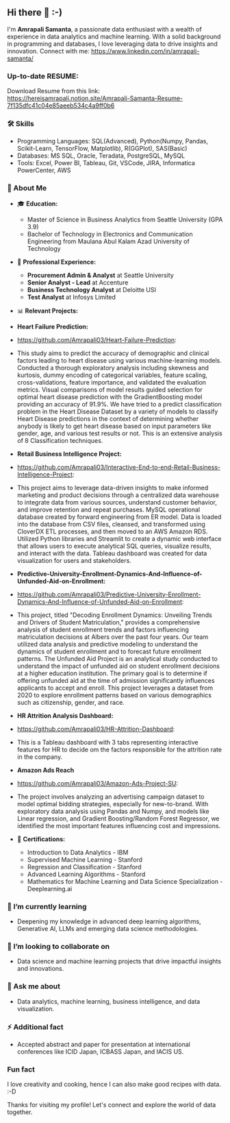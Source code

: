 ## Hi there 👋 :-)

I'm **Amrapali Samanta**, a passionate data enthusiast with a wealth of experience in data analytics and machine learning. With a solid background in programming and databases, I love leveraging data to drive insights and innovation. 
Connect with me: https://www.linkedin.com/in/amrapali-samanta/

### Up-to-date RESUME:
Download Resume from this link:
https://hereisamrapali.notion.site/Amrapali-Samanta-Resume-7f135dfc41c04e85aeeb534c4a9ff0b6

### 🛠️ Skills
  - Programming Languages: SQL(Advanced), Python(Numpy, Pandas, Scikit-Learn, TensorFlow, Matplotlib), R(GGPlot), SAS(Basic)
  - Databases: MS SQL, Oracle, Teradata, PostgreSQL, MySQL
  - Tools: Excel, Power BI, Tableau, Git, VSCode, JIRA, Informatica PowerCenter, AWS

### 🌟 About Me
- 🎓 **Education:** 
  - Master of Science in Business Analytics from Seattle University (GPA 3.9)
  - Bachelor of Technology in Electronics and Communication Engineering from Maulana Abul Kalam Azad University of Technology


- 💼 **Professional Experience:** 
  - **Procurement Admin & Analyst** at Seattle University
  - **Senior Analyst - Lead** at Accenture
  - **Business Technology Analyst** at Deloitte USI
  - **Test Analyst** at Infosys Limited

- 📊 **Relevant Projects:**
- **Heart Failure Prediction:**
- https://github.com/Amrapali03/Heart-Failure-Prediction:
- This study aims to predict the accuracy of demographic and clinical factors leading to heart disease using various machine-learning models. Conducted a thorough exploratory analysis including skewness and kurtosis, dummy encoding of categorical variables, feature scaling, cross-validations, feature importance, and validated the evaluation metrics. Visual comparisons of model results guided selection for optimal heart disease prediction with the GradientBoosting model providing an accuracy of 91.9%. We have tried to a predict classification problem in the Heart Disease Dataset by a variety of models to classify Heart Disease predictions in the context of determining whether anybody is likely to get heart disease based on input parameters like gender, age, and various test results or not.
This is an extensive analysis of 8 Classification techniques.
  
- **Retail Business Intelligence Project:**
- https://github.com/Amrapali03/Interactive-End-to-end-Retail-Business-Intelligence-Project:
- This project aims to leverage data-driven insights to make informed marketing and product decisions through a centralized data warehouse to integrate data from various sources, understand customer behavior, and improve retention and repeat purchases. MySQL operational database created by forward engineering from ER model. Data is loaded into the database from CSV files, cleansed, and transformed using CloverDX ETL processes, and then moved to an AWS Amazon RDS. Utilized Python libraries and Streamlit to create a dynamic web interface that allows users to execute analytical SQL queries, visualize results, and interact with the data. Tableau dashboard was created for data visualization for users and stakeholders.
  
- **Predictive-University-Enrollment-Dynamics-And-Influence-of-Unfunded-Aid-on-Enrollment:**
- https://github.com/Amrapali03/Predictive-University-Enrollment-Dynamics-And-Influence-of-Unfunded-Aid-on-Enrollment:
- This project, titled "Decoding Enrollment Dynamics: Unveiling Trends and Drivers of Student Matriculation," provides a comprehensive analysis of student enrollment trends and factors influencing matriculation decisions at Albers over the past four years. Our team utilized data analysis and predictive modeling to understand the dynamics of student enrollment and to forecast future enrollment patterns.  The Unfunded Aid Project is an analytical study conducted to understand the impact of unfunded aid on student enrollment decisions at a higher education institution. The primary goal is to determine if offering unfunded aid at the time of admission significantly influences applicants to accept and enroll. This project leverages a dataset from 2020 to explore enrollment patterns based on various demographics such as citizenship, gender, and race.

- **HR Attrition Analysis Dashboard:**
- https://github.com/Amrapali03/HR-Attrition-Dashboard:
- This is a Tableau dashboard with 3 tabs representing interactive features for HR to decide om the factors responsible for the attrition rate in the company.

- **Amazon Ads Reach**
- https://github.com/Amrapali03/Amazon-Ads-Project-SU:
- The project involves analyzing an advertising campaign dataset to model optimal bidding strategies, especially for new-to-brand. With exploratory data analysis using Pandas and Numpy, and models like Linear regression, and Gradient Boosting/Random Forest Regressor, we identified the most important features influencing cost and impressions.

- 📜 **Certifications:** 
  - Introduction to Data Analytics - IBM
  - Supervised Machine Learning - Stanford
  - Regression and Classification - Stanford
  - Advanced Learning Algorithms - Stanford
  - Mathematics for Machine Learning and Data Science Specialization - Deeplearning.ai

### 🌱 I’m currently learning
- Deepening my knowledge in advanced deep learning algorithms, Generative AI, LLMs and emerging data science methodologies.

### 👯 I’m looking to collaborate on
- Data science and machine learning projects that drive impactful insights and innovations.

### 💬 Ask me about
- Data analytics, machine learning, business intelligence, and data visualization.

### ⚡ Additional fact
- Accepted abstract and paper for presentation at international conferences like ICID Japan, ICBASS Japan, and IACIS US.

### Fun fact
I love creativity and cooking, hence I can also make good recipes with data. :-D

Thanks for visiting my profile! Let's connect and explore the world of data together.

